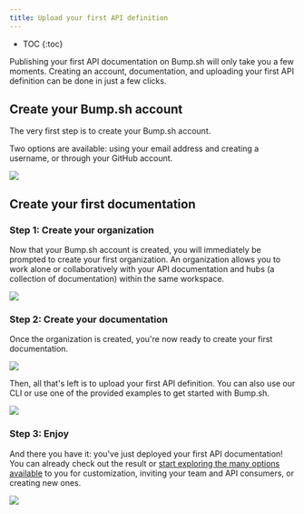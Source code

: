 ```yaml
---
title: Upload your first API definition
---
```


- TOC
{:toc}

Publishing your first API documentation on Bump.sh will only take you a few moments. Creating an account, documentation, and uploading your first API definition can be done in just a few clicks.

## Create your Bump.sh account

The very first step is to create your Bump.sh account.

Two options are available: using your email address and creating a username, or through your GitHub account.

![](/images/help/signup.png)

## Create your first documentation

### Step 1: Create your organization

Now that your Bump.sh account is created, you will immediately be prompted to create your first organization.
An organization allows you to work alone or collaboratively with your API documentation and hubs (a collection of documentation) within the same workspace.

![](/images/help/org-creation.png)

### Step 2: Create your documentation

Once the organization is created, you're now ready to create your first documentation.

![](/images/help/new-doc.png)

Then, all that's left is to upload your first API definition. You can also use our CLI or use one of the provided examples to get started with Bump.sh.

![](/images/help/upload-document.png)

### Step 3: Enjoy

And there you have it: you've just deployed your first API documentation!<br>
You can already check out the result or [start exploring the many options available](/help/getting-started/going-further/) to you for customization, inviting your team and API consumers, or creating new ones.

![](/images/help/congrats.png)

